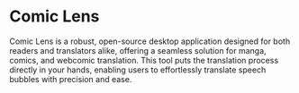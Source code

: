 # Comic Lens
Comic Lens is a robust, open-source desktop application designed for both readers and translators alike, offering a seamless solution for manga, comics, and webcomic translation. This tool puts the translation process directly in your hands, enabling users to effortlessly translate speech bubbles with precision and ease.
